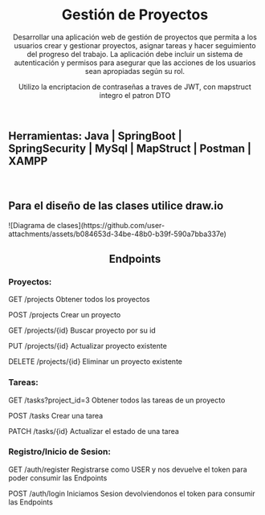 <h1 align="center"> Gestión de Proyectos</h1>

<p align="center">Desarrollar una aplicación web de gestión de proyectos que permita a los usuarios crear y gestionar proyectos, asignar tareas y hacer seguimiento del progreso del trabajo. La aplicación debe incluir un sistema de autenticación y permisos para asegurar que las acciones de los usuarios sean apropiadas según su rol.<p>
<p align="center">Utilizo la encriptacion de contraseñas a traves de JWT, con mapstruct integro el patron DTO</p>
<br/>
<h2> Herramientas: Java | SpringBoot | SpringSecurity | MySql | MapStruct | Postman | XAMPP</h2>
<br/>
<h2>Para el diseño de las clases utilice draw.io</h2>
![Diagrama de clases](https://github.com/user-attachments/assets/b084653d-34be-48b0-b39f-590a7bba337e)
<br/>
<h2 align="center">Endpoints</h2>
<h3>Proyectos:</h3>
<p>GET /projects Obtener todos los proyectos</p>
<p>POST /projects Crear un proyecto</p>
<p>GET /projects/{id} Buscar proyecto por su id</p>
<p>PUT /projects/{id} Actualizar proyecto existente</p>
<p>DELETE /projects/{id} Eliminar un proyecto existente</p>
<h3>Tareas:</h3>
<p>GET /tasks?project_id=3 Obtener todos las tareas de un proyecto</p>
<p>POST /tasks Crear una tarea</p>
<p>PATCH /tasks/{id} Actualizar el estado de una tarea</p>
<h3>Registro/Inicio de Sesion:</h3>
<p>GET /auth/register Registrarse como USER y nos devuelve el token para poder consumir las Endpoints</p>
<p>POST /auth/login Iniciamos Sesion devolviendonos el token para consumir las Endpoints</p>





